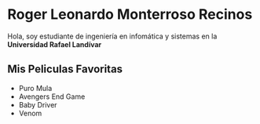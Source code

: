 # Roger Leonardo Monterroso Recinos
 Hola, soy estudiante de ingeniería en infomática y sistemas en la **Universidad Rafael Landívar**

## Mis Peliculas Favoritas
* Puro Mula
* Avengers End Game
* Baby Driver
* Venom
